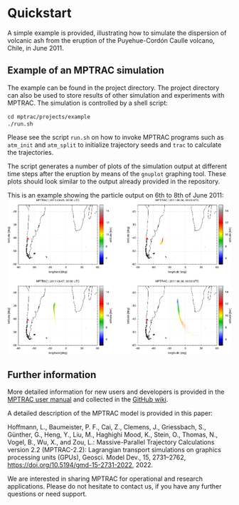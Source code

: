 # Quickstart

A simple example is provided, illustrating how to simulate the dispersion of volcanic ash from the eruption of the Puyehue-Cordón Caulle volcano, Chile, in June 2011.

## Example of an MPTRAC simulation

The example can be found in the project directory. The project directory can also be used to store results of other simulation and experiments with MPTRAC. The simulation is controlled by a shell script:

    cd mptrac/projects/example
    ./run.sh

Please see the script `run.sh` on how to invoke MPTRAC programs such as `atm_init` and `atm_split` to initialize trajectory seeds and `trac` to calculate the trajectories.

The script generates a number of plots of the simulation output at different time steps after the eruption by means of the `gnuplot` graphing tool. These plots should look similar to the output already provided in the repository.

This is an example showing the particle output on 6th to 8th of June 2011:
![MPTRAC particle output for Puyehue simulation](img/puyehue.png)

## Further information

More detailed information for new users and developers is provided in the [MPTRAC user manual](https://slcs-jsc.github.io/mptrac/) and collected in the [GitHub wiki](https://github.com/slcs-jsc/mptrac/wiki).

A detailed description of the MPTRAC model is provided in this paper:

Hoffmann, L., Baumeister, P. F., Cai, Z., Clemens, J., Griessbach, S., Günther, G., Heng, Y., Liu, M., Haghighi Mood, K., Stein, O., Thomas, N., Vogel, B., Wu, X., and Zou, L.: Massive-Parallel Trajectory Calculations version 2.2 (MPTRAC-2.2): Lagrangian transport simulations on graphics processing units (GPUs), Geosci. Model Dev., 15, 2731–2762, https://doi.org/10.5194/gmd-15-2731-2022, 2022.

We are interested in sharing MPTRAC for operational and research applications. Please do not hesitate to contact us, if you have any further questions or need support.
